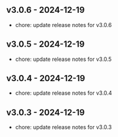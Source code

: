 ## v3.0.6 - 2024-12-19
* chore: update release notes for v3.0.6
## v3.0.5 - 2024-12-19
* chore: update release notes for v3.0.5
## v3.0.4 - 2024-12-19
* chore: update release notes for v3.0.4
## v3.0.3 - 2024-12-19
* chore: update release notes for v3.0.3

